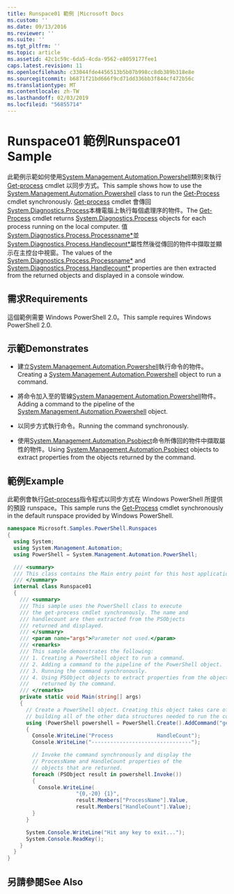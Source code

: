 ```yaml
---
title: Runspace01 範例 |Microsoft Docs
ms.custom: ''
ms.date: 09/13/2016
ms.reviewer: ''
ms.suite: ''
ms.tgt_pltfrm: ''
ms.topic: article
ms.assetid: 42c1c59c-6da5-4cda-9562-e8059177fee1
caps.latest.revision: 11
ms.openlocfilehash: c33044fde4456513b5b07b998cc8db389b318e8e
ms.sourcegitcommit: b6871f21bd666f9cd71dd336bb3f844cf472b56c
ms.translationtype: MT
ms.contentlocale: zh-TW
ms.lasthandoff: 02/03/2019
ms.locfileid: "56855714"
---
```

# <a name="runspace01-sample"></a><span data-ttu-id="1d4a6-102">Runspace01 範例</span><span class="sxs-lookup"><span data-stu-id="1d4a6-102">Runspace01 Sample</span></span>

<span data-ttu-id="1d4a6-103">此範例示範如何使用[System.Management.Automation.Powershell](/dotnet/api/system.management.automation.powershell)類別來執行[Get-process](/powershell/module/Microsoft.PowerShell.Management/Get-Process) cmdlet 以同步方式。</span><span class="sxs-lookup"><span data-stu-id="1d4a6-103">This sample shows how to use the [System.Management.Automation.Powershell](/dotnet/api/system.management.automation.powershell) class to run the [Get-Process](/powershell/module/Microsoft.PowerShell.Management/Get-Process) cmdlet synchronously.</span></span> <span data-ttu-id="1d4a6-104">[Get-process](/powershell/module/Microsoft.PowerShell.Management/Get-Process) cmdlet 會傳回[System.Diagnostics.Process](/dotnet/api/System.Diagnostics.Process)本機電腦上執行每個處理序的物件。</span><span class="sxs-lookup"><span data-stu-id="1d4a6-104">The [Get-Process](/powershell/module/Microsoft.PowerShell.Management/Get-Process) cmdlet returns [System.Diagnostics.Process](/dotnet/api/System.Diagnostics.Process) objects for each process running on the local computer.</span></span> <span data-ttu-id="1d4a6-105">值[System.Diagnostics.Process.Processname\*](/dotnet/api/System.Diagnostics.Process.ProcessName)並[System.Diagnostics.Process.Handlecount\*](/dotnet/api/System.Diagnostics.Process.Handlecount)屬性然後從傳回的物件中擷取並顯示在主控台中視窗。</span><span class="sxs-lookup"><span data-stu-id="1d4a6-105">The values of the [System.Diagnostics.Process.Processname\*](/dotnet/api/System.Diagnostics.Process.ProcessName) and [System.Diagnostics.Process.Handlecount\*](/dotnet/api/System.Diagnostics.Process.Handlecount) properties are then extracted from the returned objects and displayed in a console window.</span></span>

## <a name="requirements"></a><span data-ttu-id="1d4a6-106">需求</span><span class="sxs-lookup"><span data-stu-id="1d4a6-106">Requirements</span></span>

 <span data-ttu-id="1d4a6-107">這個範例需要 Windows PowerShell 2.0。</span><span class="sxs-lookup"><span data-stu-id="1d4a6-107">This sample requires Windows PowerShell 2.0.</span></span>

## <a name="demonstrates"></a><span data-ttu-id="1d4a6-108">示範</span><span class="sxs-lookup"><span data-stu-id="1d4a6-108">Demonstrates</span></span>

- <span data-ttu-id="1d4a6-109">建立[System.Management.Automation.Powershell](/dotnet/api/system.management.automation.powershell)執行命令的物件。</span><span class="sxs-lookup"><span data-stu-id="1d4a6-109">Creating a [System.Management.Automation.Powershell](/dotnet/api/system.management.automation.powershell) object to run a command.</span></span>

- <span data-ttu-id="1d4a6-110">將命令加入至的管線[System.Management.Automation.Powershell](/dotnet/api/system.management.automation.powershell)物件。</span><span class="sxs-lookup"><span data-stu-id="1d4a6-110">Adding a command to the pipeline of the [System.Management.Automation.Powershell](/dotnet/api/system.management.automation.powershell) object.</span></span>

- <span data-ttu-id="1d4a6-111">以同步方式執行命令。</span><span class="sxs-lookup"><span data-stu-id="1d4a6-111">Running the command synchronously.</span></span>

- <span data-ttu-id="1d4a6-112">使用[System.Management.Automation.Psobject](/dotnet/api/System.Management.Automation.PSObject)命令所傳回的物件中擷取屬性的物件。</span><span class="sxs-lookup"><span data-stu-id="1d4a6-112">Using [System.Management.Automation.Psobject](/dotnet/api/System.Management.Automation.PSObject) objects to extract properties from the objects returned by the command.</span></span>

## <a name="example"></a><span data-ttu-id="1d4a6-113">範例</span><span class="sxs-lookup"><span data-stu-id="1d4a6-113">Example</span></span>

 <span data-ttu-id="1d4a6-114">此範例會執行[Get-process](/powershell/module/Microsoft.PowerShell.Management/Get-Process)指令程式以同步方式在 Windows PowerShell 所提供的預設 runspace。</span><span class="sxs-lookup"><span data-stu-id="1d4a6-114">This sample runs the [Get-Process](/powershell/module/Microsoft.PowerShell.Management/Get-Process) cmdlet synchronously in the default runspace provided by Windows PowerShell.</span></span>

```csharp
namespace Microsoft.Samples.PowerShell.Runspaces
{
  using System;
  using System.Management.Automation;
  using PowerShell = System.Management.Automation.PowerShell;

  /// <summary>
  /// This class contains the Main entry point for this host application.
  /// </summary>
  internal class Runspace01
  {
    /// <summary>
    /// This sample uses the PowerShell class to execute
    /// the get-process cmdlet synchronously. The name and
    /// handlecount are then extracted from the PSObjects
    /// returned and displayed.
    /// </summary>
    /// <param name="args">Parameter not used.</param>
    /// <remarks>
    /// This sample demonstrates the following:
    /// 1. Creating a PowerShell object to run a command.
    /// 2. Adding a command to the pipeline of the PowerShell object.
    /// 3. Running the command synchronously.
    /// 4. Using PSObject objects to extract properties from the objects
    ///    returned by the command.
    /// </remarks>
    private static void Main(string[] args)
    {
      // Create a PowerShell object. Creating this object takes care of
      // building all of the other data structures needed to run the command.
      using (PowerShell powershell = PowerShell.Create().AddCommand("get-process"))
      {
        Console.WriteLine("Process              HandleCount");
        Console.WriteLine("--------------------------------");

        // Invoke the command synchronously and display the
        // ProcessName and HandleCount properties of the
        // objects that are returned.
        foreach (PSObject result in powershell.Invoke())
        {
          Console.WriteLine(
                      "{0,-20} {1}",
                      result.Members["ProcessName"].Value,
                      result.Members["HandleCount"].Value);
        }
      }

      System.Console.WriteLine("Hit any key to exit...");
      System.Console.ReadKey();
    }
  }
}
```

## <a name="see-also"></a><span data-ttu-id="1d4a6-115">另請參閱</span><span class="sxs-lookup"><span data-stu-id="1d4a6-115">See Also</span></span>
